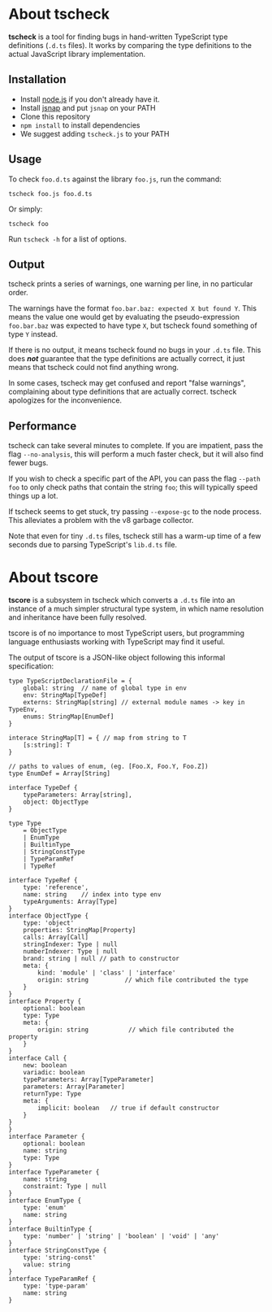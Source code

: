 About **tscheck**
=================

**tscheck** is a tool for finding bugs in hand-written TypeScript type definitions (`.d.ts` files). It works by comparing the type definitions to the actual JavaScript library implementation.

Installation
------------

 - Install [node.js](http://nodejs.org/) if you don't already have it.
 - Install [jsnap](https://github.com/asgerf/jsnap) and put `jsnap` on your PATH
 - Clone this repository 
 - `npm install` to install dependencies
 - We suggest adding `tscheck.js` to your PATH

Usage
-----

To check `foo.d.ts` against the library `foo.js`, run the command:

    tscheck foo.js foo.d.ts
    
Or simply:
    
    tscheck foo

Run `tscheck -h` for a list of options.

Output
------

tscheck prints a series of warnings, one warning per line, in no particular order.

The warnings have the format `foo.bar.baz: expected X but found Y`. This means the value one would get by evaluating the pseudo-expression `foo.bar.baz` was expected to have type `X`, but tscheck found something of type `Y` instead.

If there is no output, it means tscheck found no bugs in your `.d.ts` file. This does ***not*** guarantee that the type definitions are actually correct, it just means that tscheck could not find anything wrong.

In some cases, tscheck may get confused and report "false warnings", complaining about type definitions that are actually correct. tscheck apologizes for the inconvenience.


Performance
-----------

tscheck can take several minutes to complete. If you are impatient, pass the flag `--no-analysis`, this will perform a much faster check, but it will also find fewer bugs.

If you wish to check a specific part of the API, you can pass the flag `--path foo` to only check paths that contain the string `foo`; this will typically speed things up a lot.

If tscheck seems to get stuck, try passing `--expose-gc` to the node process. This alleviates a problem with the v8 garbage collector.

Note that even for tiny `.d.ts` files, tscheck still has a warm-up time of a few seconds due to parsing TypeScript's `lib.d.ts` file.

About **tscore**
============

**tscore** is a subsystem in tscheck which converts a `.d.ts` file into an instance of a much simpler structural type system, in which name resolution and inheritance have been fully resolved.

tscore is of no importance to most TypeScript users, but programming language enthusiasts working with TypeScript may find it useful.

The output of tscore is a JSON-like object following this informal specification:

```
type TypeScriptDeclarationFile = {
	global: string 	// name of global type in env
	env: StringMap[TypeDef]
	externs: StringMap[string] // external module names -> key in TypeEnv,
	enums: StringMap[EnumDef]
}

interace StringMap[T] = { // map from string to T
	[s:string]: T 	
}

// paths to values of enum, (eg. [Foo.X, Foo.Y, Foo.Z])
type EnumDef = Array[String] 

interface TypeDef {
	typeParameters: Array[string],
	object: ObjectType
}

type Type
	= ObjectType 
	| EnumType 
	| BuiltinType 
	| StringConstType 
	| TypeParamRef 
	| TypeRef

interface TypeRef {
	type: 'reference',
	name: string 	// index into type env
	typeArguments: Array[Type]
}
interface ObjectType {
	type: 'object'
	properties: StringMap[Property]
	calls: Array[Call]
	stringIndexer: Type | null
	numberIndexer: Type | null
	brand: string | null // path to constructor
	meta: {
		kind: 'module' | 'class' | 'interface'
		origin: string 			// which file contributed the type
	}
}
interface Property {
	optional: boolean
	type: Type
	meta: {
		origin: string  	     // which file contributed the property
	}
}
interface Call {
	new: boolean
	variadic: boolean
	typeParameters: Array[TypeParameter]
	parameters: Array[Parameter]
	returnType: Type
	meta: {
		implicit: boolean 	// true if default constructor
	}
}
}
interface Parameter {
	optional: boolean
	name: string
	type: Type
}
interface TypeParameter {
	name: string
	constraint: Type | null
}
interface EnumType {
	type: 'enum'
	name: string
}
interface BuiltinType {
	type: 'number' | 'string' | 'boolean' | 'void' | 'any'
}
interface StringConstType {
	type: 'string-const'
	value: string
}
interface TypeParamRef {
	type: 'type-param'
	name: string
}
```
